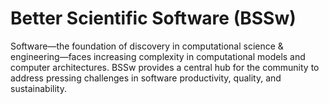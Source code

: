 # Better Scientific Software (BSSw)

Software—the foundation of discovery in computational science & engineering—faces increasing complexity in computational models and computer architectures. BSSw provides a central hub for the community to address pressing challenges in software productivity, quality, and sustainability.

<!---
Slide1 L: ../images/OG_2408_BSSwFellowships.png
Slide1 R: ../Articles/Blog/2024-08-BSSwFellowsOpen2024.md 
Slide2 L: ../Articles/Blog/2024-08-ACM-REP-23-24.md
Slide2 R: ../CuratedContent/GuideSecuringScientificSoftware.md
Slide3 L: ../CuratedContent/CppCoreGuidelines.md
Slide3 R: ../Events/hpcbp-087-vtkm.md
Slide4 L: ../Events/2024BSSwF_team-learning-workshop.md 
Slide4 R: ../Events/2024-usrse-conf.md
Slide5 L: ../Articles/Blog/2024-07-BSSwFellows2023.md
Slide5 R: ../images/Blog_2307_BSSwFellows.png
--->

<!---
Note: We have had up to 7 L and R panels in the carousel, even if the current carousel may be shorter.

Caution: Blank line after first comment mark (or before last comment mark) causes build failure.
LCM: Saving for use again later

Slide1 L: ../images/OG_2408_BSSwFellowships.png
Slide1 R: ../Articles/Blog/2024-08-BSSwFellowsOpen2024.md
Slide2 L: ../images/Blog_2307_BSSwFellows.png
Slide2 R: ../Articles/Blog/2024-07-BSSwFellows2023.md
Slide3 L: ../Articles/Blog/2024-07-HPSF-launch.md
Slide3 R: ../CuratedContent/WordsMatter.md
Slide4 L: ../CuratedContent/TuringWay.md 
Slide4 R: ../Events/2024-08-llnl-hpc-tutorials.md
Slide5 L: ../Events/2024BSSwF_team-learning-workshop.md
Slide5 R: ../Events/hpcbp-087-vtkm.md--->

<!---
[Site Overview](SiteOverview.md)

[Communities Overview](CommunitiesOverview.md)

[Intro to CSE](IntroToCse.md)

[Intro to HPC](IntroToHpc.md)

--->
